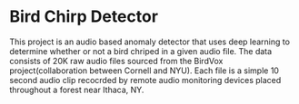 # Bird Chirp Detector

This project is an audio based anomaly detector that uses deep learning to determine whether or not a bird chriped in a given audio file. The data consists of 20K raw audio files sourced from the BirdVox project(collaboration between Cornell and NYU). Each file is a simple 10 second audio clip recocrded by remote audio monitoring devices placed throughout a forest near Ithaca, NY.
